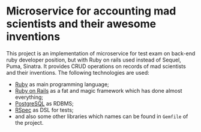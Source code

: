 # Microservice for accounting mad scientists and their awesome inventions

This project is an implementation of microservice for test exam on back-end
ruby developer position, but with Ruby on rails used instead of Sequel, Puma, 
Sinatra. It provides CRUD operations on records of mad scientists and their 
inventions. The following technologies are used:

*   [Ruby](https://www.ruby-lang.org/en/) as main programming language;
*   [Ruby on Rails](https://github.com/rails) as a fat and magic framework
    which has done almost everything;
*   [PostgreSQL](https://www.postgresql.org/) as RDBMS;
*   [RSpec](https://github.com/rspec/rspec) as DSL for tests;
*   and also some other libraries which names can be found in `Gemfile`
    of the project.
